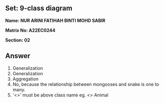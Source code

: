 ## Set: 9-class diagram

**Name: NUR ARINI FATIHAH BINTI MOHD SABIR**

**Matrix No: A22EC0244**

**Section: 02**

## Answer

1. Generalization
2. Generalization
3. Aggregation
4. No, because the relationship between mongooses and snake is one to many.
5. '<<interface>>' must be above class name
   eg. <<interface>>
          Animal
